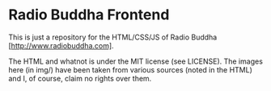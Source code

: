 Radio Buddha Frontend
=====================

This is just a repository for the HTML/CSS/JS of Radio Buddha [http://www.radiobuddha.com].

The HTML and whatnot is under the MIT license (see LICENSE). The images here (in img/) have been taken from various sources (noted in the HTML) and I, of course, claim no rights over them.
